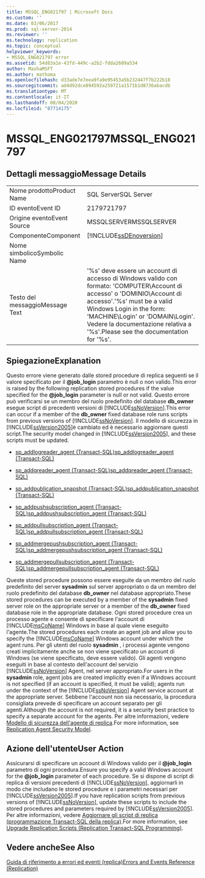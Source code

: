 ```yaml
---
title: MSSQL_ENG021797 | Microsoft Docs
ms.custom: ''
ms.date: 03/06/2017
ms.prod: sql-server-2014
ms.reviewer: ''
ms.technology: replication
ms.topic: conceptual
helpviewer_keywords:
- MSSQL_ENG021797 error
ms.assetid: 54d83a1e-43fd-449c-a2b2-fdda2609a534
author: MashaMSFT
ms.author: mathoma
ms.openlocfilehash: d33ade7e7eea9fa9e95453a5b232447f7b222b18
ms.sourcegitcommit: ad4d92dce894592a259721a1571b1d8736abacdb
ms.translationtype: MT
ms.contentlocale: it-IT
ms.lasthandoff: 08/04/2020
ms.locfileid: "87714175"
---
```

# <a name="mssql_eng021797"></a><span data-ttu-id="a53ef-102">MSSQL_ENG021797</span><span class="sxs-lookup"><span data-stu-id="a53ef-102">MSSQL_ENG021797</span></span>
    
## <a name="message-details"></a><span data-ttu-id="a53ef-103">Dettagli messaggio</span><span class="sxs-lookup"><span data-stu-id="a53ef-103">Message Details</span></span>  
  
|||  
|-|-|  
|<span data-ttu-id="a53ef-104">Nome prodotto</span><span class="sxs-lookup"><span data-stu-id="a53ef-104">Product Name</span></span>|<span data-ttu-id="a53ef-105">SQL Server</span><span class="sxs-lookup"><span data-stu-id="a53ef-105">SQL Server</span></span>|  
|<span data-ttu-id="a53ef-106">ID evento</span><span class="sxs-lookup"><span data-stu-id="a53ef-106">Event ID</span></span>|<span data-ttu-id="a53ef-107">21797</span><span class="sxs-lookup"><span data-stu-id="a53ef-107">21797</span></span>|  
|<span data-ttu-id="a53ef-108">Origine evento</span><span class="sxs-lookup"><span data-stu-id="a53ef-108">Event Source</span></span>|<span data-ttu-id="a53ef-109">MSSQLSERVER</span><span class="sxs-lookup"><span data-stu-id="a53ef-109">MSSQLSERVER</span></span>|  
|<span data-ttu-id="a53ef-110">Componente</span><span class="sxs-lookup"><span data-stu-id="a53ef-110">Component</span></span>|[!INCLUDE[ssDEnoversion](../../includes/ssdenoversion-md.md)]|  
|<span data-ttu-id="a53ef-111">Nome simbolico</span><span class="sxs-lookup"><span data-stu-id="a53ef-111">Symbolic Name</span></span>||  
|<span data-ttu-id="a53ef-112">Testo del messaggio</span><span class="sxs-lookup"><span data-stu-id="a53ef-112">Message Text</span></span>|<span data-ttu-id="a53ef-113">'%s' deve essere un account di accesso di Windows valido con formato: 'COMPUTER\\Account di accesso' o 'DOMINIO\\Account di accesso'.</span><span class="sxs-lookup"><span data-stu-id="a53ef-113">'%s' must be a valid Windows Login in the form: 'MACHINE\Login' or 'DOMAIN\Login'.</span></span> <span data-ttu-id="a53ef-114">Vedere la documentazione relativa a '%s'.</span><span class="sxs-lookup"><span data-stu-id="a53ef-114">Please see the documentation for '%s'.</span></span>|  
  
## <a name="explanation"></a><span data-ttu-id="a53ef-115">Spiegazione</span><span class="sxs-lookup"><span data-stu-id="a53ef-115">Explanation</span></span>  
 <span data-ttu-id="a53ef-116">Questo errore viene generato dalle stored procedure di replica seguenti se il valore specificato per il **@job_login** parametro è null o non valido.</span><span class="sxs-lookup"><span data-stu-id="a53ef-116">This error is raised by the following replication stored procedures if the value specified for the **@job_login** parameter is null or not valid.</span></span> <span data-ttu-id="a53ef-117">Questo errore può verificarsi se un membro del ruolo predefinito del database **db_owner** esegue script di precedenti versioni di [!INCLUDE[ssNoVersion](../../includes/ssnoversion-md.md)].</span><span class="sxs-lookup"><span data-stu-id="a53ef-117">This error can occur if a member of the **db_owner** fixed database role runs scripts from previous versions of [!INCLUDE[ssNoVersion](../../includes/ssnoversion-md.md)].</span></span> <span data-ttu-id="a53ef-118">Il modello di sicurezza in [!INCLUDE[ssVersion2005](../../includes/ssversion2005-md.md)]è cambiato ed è necessario aggiornare questi script.</span><span class="sxs-lookup"><span data-stu-id="a53ef-118">The security model changed in [!INCLUDE[ssVersion2005](../../includes/ssversion2005-md.md)], and these scripts must be updated.</span></span>  
  
-   [<span data-ttu-id="a53ef-119">sp_addlogreader_agent &#40;Transact-SQL&#41;</span><span class="sxs-lookup"><span data-stu-id="a53ef-119">sp_addlogreader_agent &#40;Transact-SQL&#41;</span></span>](/sql/relational-databases/system-stored-procedures/sp-addlogreader-agent-transact-sql)  
  
-   [<span data-ttu-id="a53ef-120">sp_addqreader_agent &#40;Transact-SQL&#41;</span><span class="sxs-lookup"><span data-stu-id="a53ef-120">sp_addqreader_agent &#40;Transact-SQL&#41;</span></span>](/sql/relational-databases/system-stored-procedures/sp-addqreader-agent-transact-sql)  
  
-   [<span data-ttu-id="a53ef-121">sp_addpublication_snapshot &#40;Transact-SQL&#41;</span><span class="sxs-lookup"><span data-stu-id="a53ef-121">sp_addpublication_snapshot &#40;Transact-SQL&#41;</span></span>](/sql/relational-databases/system-stored-procedures/sp-addpublication-snapshot-transact-sql)  
  
-   [<span data-ttu-id="a53ef-122">sp_addpushsubscription_agent &#40;Transact-SQL&#41;</span><span class="sxs-lookup"><span data-stu-id="a53ef-122">sp_addpushsubscription_agent &#40;Transact-SQL&#41;</span></span>](/sql/relational-databases/system-stored-procedures/sp-addpushsubscription-agent-transact-sql)  
  
-   [<span data-ttu-id="a53ef-123">sp_addpullsubscription_agent &#40;Transact-SQL&#41;</span><span class="sxs-lookup"><span data-stu-id="a53ef-123">sp_addpullsubscription_agent &#40;Transact-SQL&#41;</span></span>](/sql/relational-databases/system-stored-procedures/sp-addpullsubscription-agent-transact-sql)  
  
-   [<span data-ttu-id="a53ef-124">sp_addmergepushsubscription_agent &#40;Transact-SQL&#41;</span><span class="sxs-lookup"><span data-stu-id="a53ef-124">sp_addmergepushsubscription_agent &#40;Transact-SQL&#41;</span></span>](/sql/relational-databases/system-stored-procedures/sp-addmergepushsubscription-agent-transact-sql)  
  
-   [<span data-ttu-id="a53ef-125">sp_addmergepullsubscription_agent &#40;Transact-SQL&#41;</span><span class="sxs-lookup"><span data-stu-id="a53ef-125">sp_addmergepullsubscription_agent &#40;Transact-SQL&#41;</span></span>](/sql/relational-databases/system-stored-procedures/sp-addmergepullsubscription-agent-transact-sql)  
  
 <span data-ttu-id="a53ef-126">Queste stored procedure possono essere eseguite da un membro del ruolo predefinito del server **sysadmin** sul server appropriato o da un membro del ruolo predefinito del database **db_owner** nel database appropriato.</span><span class="sxs-lookup"><span data-stu-id="a53ef-126">These stored procedures can be executed by a member of the **sysadmin** fixed server role on the appropriate server or a member of the **db_owner** fixed database role in the appropriate database.</span></span> <span data-ttu-id="a53ef-127">Ogni stored procedure crea un processo agente e consente di specificare l'account di [!INCLUDE[msCoName](../../includes/msconame-md.md)] Windows in base al quale viene eseguito l'agente.</span><span class="sxs-lookup"><span data-stu-id="a53ef-127">The stored procedures each create an agent job and allow you to specify the [!INCLUDE[msCoName](../../includes/msconame-md.md)] Windows account under which the agent runs.</span></span> <span data-ttu-id="a53ef-128">Per gli utenti del ruolo **sysadmin** , i processi agente vengono creati implicitamente anche se non viene specificato un account di Windows (se viene specificato, deve essere valido). Gli agenti vengono eseguiti in base al contesto dell'account del servizio [!INCLUDE[ssNoVersion](../../includes/ssnoversion-md.md)] Agent, nel server appropriato.</span><span class="sxs-lookup"><span data-stu-id="a53ef-128">For users in the **sysadmin** role, agent jobs are created implicitly even if a Windows account is not specified (if an account is specified, it must be valid); agents run under the context of the [!INCLUDE[ssNoVersion](../../includes/ssnoversion-md.md)] Agent service account at the appropriate server.</span></span> <span data-ttu-id="a53ef-129">Sebbene l'account non sia necessario, la procedura consigliata prevede di specificare un account separato per gli agenti.</span><span class="sxs-lookup"><span data-stu-id="a53ef-129">Although the account is not required, it is a security best practice to specify a separate account for the agents.</span></span> <span data-ttu-id="a53ef-130">Per altre informazioni, vedere [Modello di sicurezza dell'agente di replica](security/replication-agent-security-model.md).</span><span class="sxs-lookup"><span data-stu-id="a53ef-130">For more information, see [Replication Agent Security Model](security/replication-agent-security-model.md).</span></span>  
  
## <a name="user-action"></a><span data-ttu-id="a53ef-131">Azione dell'utente</span><span class="sxs-lookup"><span data-stu-id="a53ef-131">User Action</span></span>  
 <span data-ttu-id="a53ef-132">Assicurarsi di specificare un account di Windows valido per il **@job_login** parametro di ogni procedura.</span><span class="sxs-lookup"><span data-stu-id="a53ef-132">Ensure you specify a valid Windows account for the **@job_login** parameter of each procedure.</span></span> <span data-ttu-id="a53ef-133">Se si dispone di script di replica di versioni precedenti di [!INCLUDE[ssNoVersion](../../includes/ssnoversion-md.md)], aggiornarli in modo che includano le stored procedure e i parametri necessari per [!INCLUDE[ssVersion2005](../../includes/ssversion2005-md.md)].</span><span class="sxs-lookup"><span data-stu-id="a53ef-133">If you have replication scripts from previous versions of [!INCLUDE[ssNoVersion](../../includes/ssnoversion-md.md)], update these scripts to include the stored procedures and parameters required by [!INCLUDE[ssVersion2005](../../includes/ssversion2005-md.md)].</span></span> <span data-ttu-id="a53ef-134">Per altre informazioni, vedere [Aggiornare gli script di replica &#40;programmazione Transact-SQL della replica&#41;](administration/upgrade-replication-scripts-replication-transact-sql-programming.md).</span><span class="sxs-lookup"><span data-stu-id="a53ef-134">For more information, see [Upgrade Replication Scripts &#40;Replication Transact-SQL Programming&#41;](administration/upgrade-replication-scripts-replication-transact-sql-programming.md).</span></span>  
  
## <a name="see-also"></a><span data-ttu-id="a53ef-135">Vedere anche</span><span class="sxs-lookup"><span data-stu-id="a53ef-135">See Also</span></span>  
 [<span data-ttu-id="a53ef-136">Guida di riferimento a errori ed eventi &#40;replica&#41;</span><span class="sxs-lookup"><span data-stu-id="a53ef-136">Errors and Events Reference &#40;Replication&#41;</span></span>](errors-and-events-reference-replication.md)  
  
  
